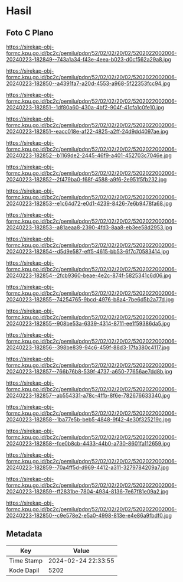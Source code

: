 # Hasil

## Foto C Plano

https://sirekap-obj-formc.kpu.go.id/bc2c/pemilu/pdpr/52/02/02/20/02/5202022002006-20240223-182849--743a1a34-f43e-4eea-b023-d0cf562a29a8.jpg

https://sirekap-obj-formc.kpu.go.id/bc2c/pemilu/pdpr/52/02/02/20/02/5202022002006-20240223-182850--a4391fa7-a20d-4553-a968-5f22353fcc94.jpg

https://sirekap-obj-formc.kpu.go.id/bc2c/pemilu/pdpr/52/02/02/20/02/5202022002006-20240223-182851--1df80a60-430a-4bf2-904f-41cfa1c0fe10.jpg

https://sirekap-obj-formc.kpu.go.id/bc2c/pemilu/pdpr/52/02/02/20/02/5202022002006-20240223-182851--eacc018e-af22-4825-a2ff-24d9dd4097ae.jpg

https://sirekap-obj-formc.kpu.go.id/bc2c/pemilu/pdpr/52/02/02/20/02/5202022002006-20240223-182852--b1169de2-2445-46f9-a401-452703c7046e.jpg

https://sirekap-obj-formc.kpu.go.id/bc2c/pemilu/pdpr/52/02/02/20/02/5202022002006-20240223-182852--2f479ba0-f68f-4588-a9f6-2e951f5fb232.jpg

https://sirekap-obj-formc.kpu.go.id/bc2c/pemilu/pdpr/52/02/02/20/02/5202022002006-20240223-182853--e1c64d72-e0d1-4239-8426-7e6b9478fa68.jpg

https://sirekap-obj-formc.kpu.go.id/bc2c/pemilu/pdpr/52/02/02/20/02/5202022002006-20240223-182853--a81aeaa8-2390-4fd3-8aa8-eb3ee58d2953.jpg

https://sirekap-obj-formc.kpu.go.id/bc2c/pemilu/pdpr/52/02/02/20/02/5202022002006-20240223-182854--d5d9e587-eff5-4615-bb53-6f7c70583414.jpg

https://sirekap-obj-formc.kpu.go.id/bc2c/pemilu/pdpr/52/02/02/20/02/5202022002006-20240223-182854--2fcb9360-beae-4e2c-874f-5825341c6d06.jpg

https://sirekap-obj-formc.kpu.go.id/bc2c/pemilu/pdpr/52/02/02/20/02/5202022002006-20240223-182855--74254765-9bcd-4976-b8a4-7be6d5b2a77d.jpg

https://sirekap-obj-formc.kpu.go.id/bc2c/pemilu/pdpr/52/02/02/20/02/5202022002006-20240223-182855--908be53a-6339-4314-8711-ee1f59386da5.jpg

https://sirekap-obj-formc.kpu.go.id/bc2c/pemilu/pdpr/52/02/02/20/02/5202022002006-20240223-182856--398be839-94c6-459f-88d3-17fa380c4117.jpg

https://sirekap-obj-formc.kpu.go.id/bc2c/pemilu/pdpr/52/02/02/20/02/5202022002006-20240223-182857--766b76b8-539f-4737-a650-77656ae7dd8b.jpg

https://sirekap-obj-formc.kpu.go.id/bc2c/pemilu/pdpr/52/02/02/20/02/5202022002006-20240223-182857--ab554331-a78c-4ffb-8f6e-782676633340.jpg

https://sirekap-obj-formc.kpu.go.id/bc2c/pemilu/pdpr/52/02/02/20/02/5202022002006-20240223-182858--1ba77e5b-beb5-4848-9f42-4e30f325219c.jpg

https://sirekap-obj-formc.kpu.go.id/bc2c/pemilu/pdpr/52/02/02/20/02/5202022002006-20240223-182858--fce0b8cb-4433-44b0-a730-8601fa112659.jpg

https://sirekap-obj-formc.kpu.go.id/bc2c/pemilu/pdpr/52/02/02/20/02/5202022002006-20240223-182859--70a4ff5d-d969-4412-a311-3279784209a7.jpg

https://sirekap-obj-formc.kpu.go.id/bc2c/pemilu/pdpr/52/02/02/20/02/5202022002006-20240223-182859--ff2831be-7804-4934-8136-7e67f81e09a2.jpg

https://sirekap-obj-formc.kpu.go.id/bc2c/pemilu/pdpr/52/02/02/20/02/5202022002006-20240223-182850--c9e578e2-e5a0-4998-813e-e4e86a9fbdf0.jpg


## Metadata

| Key        | Value               |
| ---------- | ------------------- |
| Time Stamp | 2024-02-24 22:33:55 |
| Kode Dapil | 5202                |



